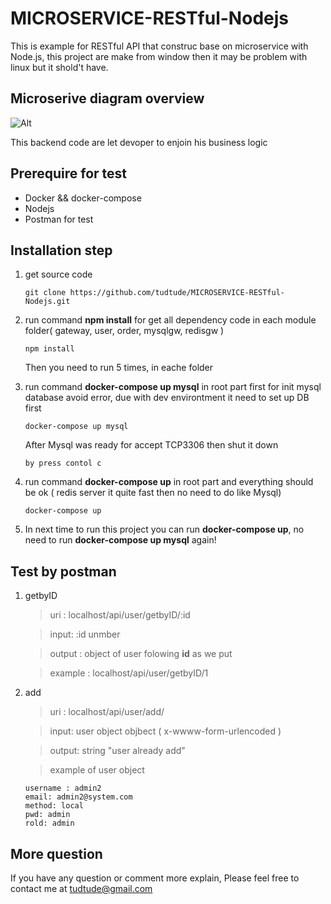 # MICROSERVICE-RESTful-Nodejs
This is example for RESTful API that construc base on microservice with Node.js, this project are make from window then it may be problem with linux but it shold't have. 


## Microserive diagram overview

![Alt](https://github.com/tudtude/MICROSERVICE-RESTful-Nodejs/blob/master/Untitled%20Diagram.png)

This backend code are let devoper to enjoin his business logic

## Prerequire for test

  - Docker && docker-compose
  - Nodejs 
  - Postman for test
  
## Installation step

  1) get source code
  
         git clone https://github.com/tudtude/MICROSERVICE-RESTful-Nodejs.git
  
  2) run command **npm install** for get all dependency code in each module folder( gateway, user, order, mysqlgw, redisgw )
    
         npm install
          
     Then you need to run 5 times, in eache folder
     
  3) run command **docker-compose up mysql** in root part first for init mysql database avoid error, due with dev environtment it need to set up DB first
  
         docker-compose up mysql
  
      After Mysql was ready for accept TCP3306 then shut it down 
  
         by press contol c 
         
  4) run command **docker-compose up** in root part and everything should be ok ( redis server it quite fast then no need to do like Mysql)  
  
         docker-compose up
  
  5) In next time to run this project you can run **docker-compose up**, no need to run **docker-compose up mysql** again!
  
## Test by postman

1) getbyID

   > uri : localhost/api/user/getbyID/:id
   
   > input: :id unmber
   
   > output : object of user folowing **id** as we put
   
   > example : localhost/api/user/getbyID/1

2) add

   > uri : localhost/api/user/add/
   
   > input: user object objbect ( x-wwww-form-urlencoded )
   
   > output: string "user already add"
   
   > example of user object
   
       username : admin2
       email: admin2@system.com
       method: local
       pwd: admin
       rold: admin
       
## More question
If you have any question or comment more explain, Please feel free to contact me at tudtude@gmail.com
